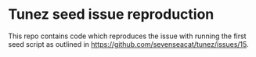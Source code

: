 # Tunez seed issue reproduction

This repo contains code which reproduces the issue with running the first seed script as outlined in https://github.com/sevenseacat/tunez/issues/15.
